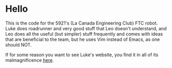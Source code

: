 # Hello
This is the code for the 5921's (La Canada Engineering Club) FTC robot. Luke does roadrunner and very good stuff that Leo doesn't understand, and Leo does all the useful (but simpler) stuff frequently and comes with ideas that are beneficial to the team, but he uses Vim instead of Emacs, as one should NOT. 
 
If for some reason you want to see Luke's website, you find it in all of its malmagnificence [here](https://blockheads-5921.vercel.app).
